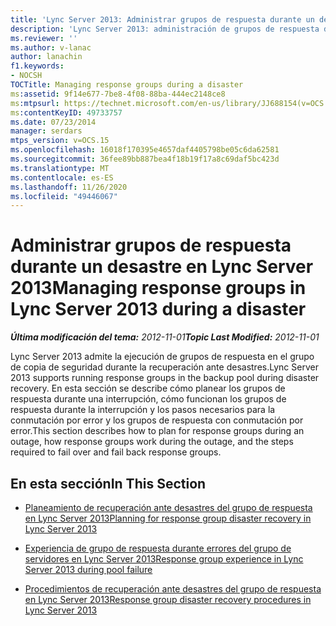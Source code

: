 ```yaml
---
title: 'Lync Server 2013: Administrar grupos de respuesta durante un desastre'
description: 'Lync Server 2013: administración de grupos de respuesta durante un desastre.'
ms.reviewer: ''
ms.author: v-lanac
author: lanachin
f1.keywords:
- NOCSH
TOCTitle: Managing response groups during a disaster
ms:assetid: 9f14e677-7be8-4f08-88ba-444ec2148ce8
ms:mtpsurl: https://technet.microsoft.com/en-us/library/JJ688154(v=OCS.15)
ms:contentKeyID: 49733757
ms.date: 07/23/2014
manager: serdars
mtps_version: v=OCS.15
ms.openlocfilehash: 16018f170395e4657daf4405798be05c6da62581
ms.sourcegitcommit: 36fee89bb887bea4f18b19f17a8c69daf5bc423d
ms.translationtype: MT
ms.contentlocale: es-ES
ms.lasthandoff: 11/26/2020
ms.locfileid: "49446067"
---
```

# <a name="managing-response-groups-in-lync-server-2013-during-a-disaster"></a><span data-ttu-id="23491-103">Administrar grupos de respuesta durante un desastre en Lync Server 2013</span><span class="sxs-lookup"><span data-stu-id="23491-103">Managing response groups in Lync Server 2013 during a disaster</span></span>

<div data-xmlns="http://www.w3.org/1999/xhtml">

<div class="topic" data-xmlns="http://www.w3.org/1999/xhtml" data-msxsl="urn:schemas-microsoft-com:xslt" data-cs="https://msdn.microsoft.com/">

<div data-asp="https://msdn2.microsoft.com/asp">



</div>

<div id="mainSection">

<div id="mainBody"><span data-ttu-id="23491-104">

<span> </span></span><span class="sxs-lookup"><span data-stu-id="23491-104">

<span> </span></span></span>

<span data-ttu-id="23491-105">_**Última modificación del tema:** 2012-11-01_</span><span class="sxs-lookup"><span data-stu-id="23491-105">_**Topic Last Modified:** 2012-11-01_</span></span>

<span data-ttu-id="23491-106">Lync Server 2013 admite la ejecución de grupos de respuesta en el grupo de copia de seguridad durante la recuperación ante desastres.</span><span class="sxs-lookup"><span data-stu-id="23491-106">Lync Server 2013 supports running response groups in the backup pool during disaster recovery.</span></span> <span data-ttu-id="23491-107">En esta sección se describe cómo planear los grupos de respuesta durante una interrupción, cómo funcionan los grupos de respuesta durante la interrupción y los pasos necesarios para la conmutación por error y los grupos de respuesta con conmutación por error.</span><span class="sxs-lookup"><span data-stu-id="23491-107">This section describes how to plan for response groups during an outage, how response groups work during the outage, and the steps required to fail over and fail back response groups.</span></span>

<div>

## <a name="in-this-section"></a><span data-ttu-id="23491-108">En esta sección</span><span class="sxs-lookup"><span data-stu-id="23491-108">In This Section</span></span>

  - [<span data-ttu-id="23491-109">Planeamiento de recuperación ante desastres del grupo de respuesta en Lync Server 2013</span><span class="sxs-lookup"><span data-stu-id="23491-109">Planning for response group disaster recovery in Lync Server 2013</span></span>](lync-server-2013-planning-for-response-group-disaster-recovery.md)

  - [<span data-ttu-id="23491-110">Experiencia de grupo de respuesta durante errores del grupo de servidores en Lync Server 2013</span><span class="sxs-lookup"><span data-stu-id="23491-110">Response group experience in Lync Server 2013 during pool failure</span></span>](lync-server-2013-response-group-experience-during-pool-failure.md)

  - [<span data-ttu-id="23491-111">Procedimientos de recuperación ante desastres del grupo de respuesta en Lync Server 2013</span><span class="sxs-lookup"><span data-stu-id="23491-111">Response group disaster recovery procedures in Lync Server 2013</span></span>](lync-server-2013-response-group-disaster-recovery-procedures.md)

<span data-ttu-id="23491-112"></div>

</div>

<span> </span>

</div>

</div>

</span><span class="sxs-lookup"><span data-stu-id="23491-112"></div>

</div>

<span> </span>

</div>

</div>

</span></span></div>

